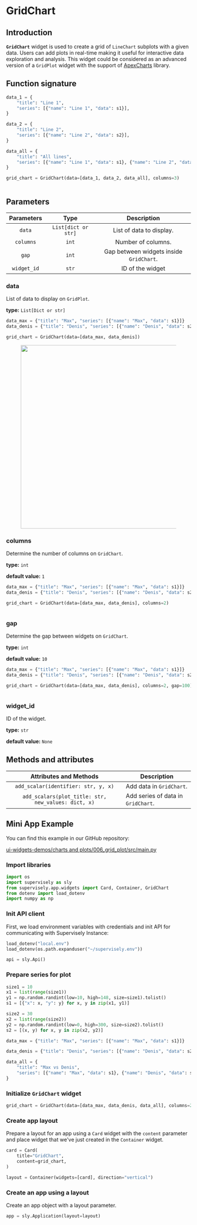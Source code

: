 # GridСhart

## Introduction

**`GridChart`** widget is used to create a grid of `LineChart` subplots with a given data. Users can add plots in real-time making it useful for interactive data exploration and analysis. This widget could be considered as an advanced version of a `GridPlot` widget with the support of [ApexCharts](https://apexcharts.com/) library.

## Function signature

```python
data_1 = {
    "title": "Line 1",
    "series": [{"name": "Line 1", "data": s1}],
}

data_2 = {
    "title": "Line 2",
    "series": [{"name": "Line 2", "data": s2}],
}

data_all = {
    "title": "All lines",
    "series": [{"name": "Line 1", "data": s1}, {"name": "Line 2", "data": s2}],
}

grid_chart = GridChart(data=[data_1, data_2, data_all], columns=3)
```

<figure><img src="https://github.com/supervisely/developer-portal/assets/78355358/624a6587-b2cc-452e-ad31-6516e2485e95" alt=""><figcaption></figcaption></figure>

## Parameters


| Parameters |        Type        |              Description              |
| :-----------: | :-------------------: | :--------------------------------------: |
|   `data`   | `List[dict or str]` |        List of data to display.        |
|  `columns`  |        `int`        |           Number of columns.           |
|    `gap`    |        `int`        | Gap between widgets inside `GridChart`. |
| `widget_id` |        `str`        |            ID of the widget            |

### data

List of data to display on `GridPlot`.

**type:** `List[Dict or str]`

```python
data_max = {"title": "Max", "series": [{"name": "Max", "data": s1}]}
data_denis = {"title": "Denis", "series": [{"name": "Denis", "data": s2}]}

grid_chart = GridChart(data=[data_max, data_denis])
```

<figure><img src="https://github.com/supervisely/developer-portal/assets/78355358/c837a424-26fa-415f-8304-0a8b3b326dc3" alt="" width=500><figcaption></figcaption></figure>

### columns

Determine the number of columns on `GridChart`.

**type:** `int`

**default value:** `1`

```python
data_max = {"title": "Max", "series": [{"name": "Max", "data": s1}]}
data_denis = {"title": "Denis", "series": [{"name": "Denis", "data": s2}]}

grid_chart = GridChart(data=[data_max, data_denis], columns=2)
```

<figure><img src="https://github.com/supervisely/developer-portal/assets/78355358/e2e5ad0b-0031-4cde-8474-b3478d3beb04" alt=""><figcaption></figcaption></figure>

### gap

Determine the gap between widgets on `GridChart`.

**type:** `int`

**default value:** `10`

```python
data_max = {"title": "Max", "series": [{"name": "Max", "data": s1}]}
data_denis = {"title": "Denis", "series": [{"name": "Denis", "data": s2}]}

grid_chart = GridChart(data=[data_max, data_denis], columns=2, gap=100)
```

<figure><img src="https://github.com/supervisely/developer-portal/assets/78355358/f0e99122-b4c9-4882-917c-b3857ffc5d73" alt=""><figcaption></figcaption></figure>

### widget\_id

ID of the widget.

**type:** `str`

**default value:** `None`

## Methods and attributes


|               Attributes and Methods               | Description                       |
| :---------------------------------------------------: | ----------------------------------- |
|         `add_scalar(identifier: str, y, x)`         | Add data in `GridChart`.          |
| `add_scalars(plot_title: str, new_values: dict, x)` | Add series of data in `GridChart`. |

## Mini App Example

You can find this example in our GitHub repository:

[ui-widgets-demos/charts and plots/006\_grid\_plot/src/main.py](https://github.com/supervisely-ecosystem/ui-widgets-demos/blob/master/charts%20and%20plots/006\_grid\_chart/src/main.py)

### Import libraries

```python
import os
import supervisely as sly
from supervisely.app.widgets import Card, Container, GridChart
from dotenv import load_dotenv
import numpy as np
```

### Init API client

First, we load environment variables with credentials and init API for communicating with Supervisely Instance:

```python
load_dotenv("local.env")
load_dotenv(os.path.expanduser("~/supervisely.env"))

api = sly.Api()
```

### Prepare series for plot

```python
size1 = 10
x1 = list(range(size1))
y1 = np.random.randint(low=10, high=148, size=size1).tolist()
s1 = [{"x": x, "y": y} for x, y in zip(x1, y1)]

size2 = 30
x2 = list(range(size2))
y2 = np.random.randint(low=0, high=300, size=size2).tolist()
s2 = [(x, y) for x, y in zip(x2, y2)]

data_max = {"title": "Max", "series": [{"name": "Max", "data": s1}]}

data_denis = {"title": "Denis", "series": [{"name": "Denis", "data": s2}]}

data_all = {
    "title": "Max vs Denis",
    "series": [{"name": "Max", "data": s1}, {"name": "Denis", "data": s2}]
}
```

### Initialize `GridChart` widget

```python
grid_chart = GridChart(data=[data_max, data_denis, data_all], columns=2)
```

### Create app layout

Prepare a layout for an app using a `Card` widget with the `content` parameter and place widget that we've just created in the `Container` widget.

```python
card = Card(
    title="GridChart",
    content=grid_chart,
)

layout = Container(widgets=[card], direction="vertical")
```

### Create an app using a layout

Create an app object with a layout parameter.

```python
app = sly.Application(layout=layout)
```

<figure><img src="https://github.com/supervisely/developer-portal/assets/78355358/6295494f-149d-47a5-bbd5-20e5e664ad54" alt=""><figcaption></figcaption></figure>
